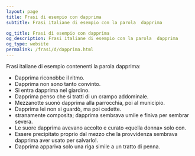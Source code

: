 ```yaml
---
layout: page
title: Frasi di esempio con dapprima 
subtitle: Frasi italiane di esempio con la parola  dapprima

og_title: Frasi di esempio con dapprima 
og_description: Frasi italiane di esempio con la parola  dapprima
og_type: website
permalink: /frasi/d/dapprima.html
---
```


Frasi italiane di esempio contenenti la parola dapprima:


- Dapprima riconobbe il ritmo.
- Dapprima non sono tanto convinto.
- Si entra dapprima nel giardino.
- Dapprima penso che si tratti di un crampo addominale.
- Mezzanotte suonò dapprima alla parrocchia, poi al municipio.
- Dapprima lei non si guardò, ma poi cedette.
- stranamente composita; dapprima sembrava umile e finiva per sembrar severa.
- Le suore dapprima avevano accolto e curato «quella donna» solo con.
- Essere precipitato proprio dal mezzo che la provvidenza sembrava dapprima aver usato per salvarlo!.
- Dapprima appariva solo una riga simile a un tratto di penna.
